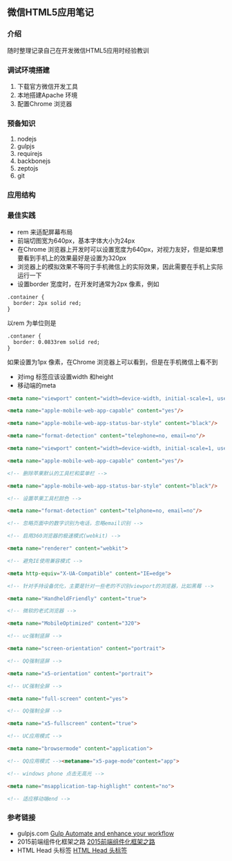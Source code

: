 ## 微信HTML5应用笔记

### 介绍

随时整理记录自己在开发微信HTML5应用时经验教训

### 调试环境搭建
1. 下载官方微信开发工具
2. 本地搭建Apache 环境
3. 配置Chrome 浏览器

### 预备知识
1. nodejs
2. gulpjs
3. requirejs
4. backbonejs
5. zeptojs
6. git

### 应用结构

### 最佳实践
* rem 来适配屏幕布局
* 前端切图宽为640px，基本字体大小为24px
* 在Chrome 浏览器上开发时可以设置宽度为640px，对视力友好，但是如果想要看到手机上的效果最好是设置为320px
* 浏览器上的模拟效果不等同于手机微信上的实际效果，因此需要在手机上实际运行一下
* 设置border 宽度时，在开发时通常为2px 像素，例如
```
.container {
  border: 2px solid red;
}
```
 以rem 为单位则是
```
.contaner {
  border: 0.0833rem solid red;
}
```
 如果设置为1px 像素，在Chrome 浏览器上可以看到，但是在手机微信上看不到
* 对img 标签应该设置width 和height
* 移动端的meta
```HTML
<meta name="viewport" content="width=device-width, initial-scale=1, user-scalable=no"/>

<meta name="apple-mobile-web-app-capable" content="yes"/>

<meta name="apple-mobile-web-app-status-bar-style" content="black"/>

<meta name="format-detection" content="telephone=no, email=no"/>

<meta name="viewport" content="width=device-width, initial-scale=1, user-scalable=no"/>

<meta name="apple-mobile-web-app-capable" content="yes"/>

<!-- 删除苹果默认的工具栏和菜单栏 -->

<meta name="apple-mobile-web-app-status-bar-style" content="black"/>

<!-- 设置苹果工具栏颜色 -->

<meta name="format-detection" content="telphone=no, email=no"/>

<!-- 忽略页面中的数字识别为电话，忽略email识别 -->

<!-- 启用360浏览器的极速模式(webkit) -->

<meta name="renderer" content="webkit">

<!-- 避免IE使用兼容模式 -->

<meta http-equiv="X-UA-Compatible" content="IE=edge">

<!-- 针对手持设备优化，主要是针对一些老的不识别viewport的浏览器，比如黑莓 -->

<meta name="HandheldFriendly" content="true">

<!-- 微软的老式浏览器 -->

<meta name="MobileOptimized" content="320">

<!-- uc强制竖屏 -->

<meta name="screen-orientation" content="portrait">

<!-- QQ强制竖屏 -->

<meta name="x5-orientation" content="portrait">

<!-- UC强制全屏 -->

<meta name="full-screen" content="yes">

<!-- QQ强制全屏 -->

<meta name="x5-fullscreen" content="true">

<!-- UC应用模式 -->

<meta name="browsermode" content="application">

<!-- QQ应用模式 --><metaname="x5-page-mode"content="app">

<!-- windows phone 点击无高光 -->

<meta name="msapplication-tap-highlight" content="no">

<!-- 适应移动端end -->
```

### 参考链接
- gulpjs.com [Gulp Automate and enhance your workflow](http://gulpjs.com/)
- 2015前端组件化框架之路 [2015前端组件化框架之路](https://github.com/xufei/blog/issues/19)
- HTML Head 头标签 [HTML Head 头标签](http://blogread.cn/it/article/7274)
